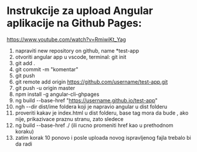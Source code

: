 # Instrukcije za upload Angular aplikacije na Github Pages:

https://www.youtube.com/watch?v=RmiwiKt_Yag

1. napraviti new repository on github, name *test-app
2. otvoriti angular app u vscode, terminal: git init
3. git add .
4. git commit -m "komentar"
5. git push
6. git remote add origin https://github.com/username/test-app.git
7. git push -u origin master
8. npm install -g angular-cli-ghpages
9. ng build --base-href "https://username.github.io/test-app"
10. ngh --dir dist/ime foldera koji je napravio angular u dist folderu
11. proveriti kakav je index.html u dist folderu, base tag mora da bude <base href="./">, ako nije, prikazivace praznu stranu, zato sledece
12. ng build --base-href ./ (ili rucno promeniti href kao u prethodnom koraku)
13. zatim korak 10 ponovo i posle uploada novog ispravljenog fajla trebalo bi da radi
